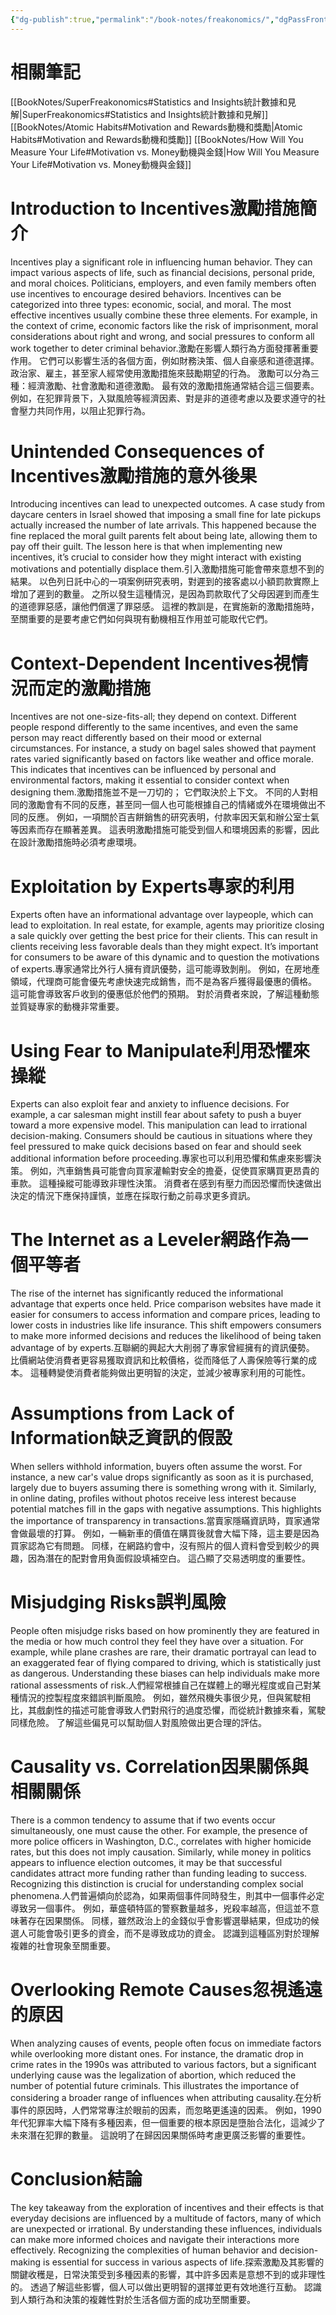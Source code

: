 ```yaml
---
{"dg-publish":true,"permalink":"/book-notes/freakonomics/","dgPassFrontmatter":true,"created":"2024-11-24T10:41:53.307+08:00","updated":"2024-11-27T18:15:38.443+08:00"}
---
```


# 相關筆記
[[BookNotes/SuperFreakonomics#Statistics and Insights統計數據和見解\|SuperFreakonomics#Statistics and Insights統計數據和見解]]
[[BookNotes/Atomic Habits#Motivation and Rewards動機和獎勵\|Atomic Habits#Motivation and Rewards動機和獎勵]]
[[BookNotes/How Will You Measure Your Life#Motivation vs. Money動機與金錢\|How Will You Measure Your Life#Motivation vs. Money動機與金錢]]
# Introduction to Incentives激勵措施簡介

Incentives play a significant role in influencing human behavior. They can impact various aspects of life, such as financial decisions, personal pride, and moral choices. Politicians, employers, and even family members often use incentives to encourage desired behaviors. Incentives can be categorized into three types: economic, social, and moral. The most effective incentives usually combine these three elements. For example, in the context of crime, economic factors like the risk of imprisonment, moral considerations about right and wrong, and social pressures to conform all work together to deter criminal behavior.激勵在影響人類行為方面發揮著重要作用。 它們可以影響生活的各個方面，例如財務決策、個人自豪感和道德選擇。 政治家、雇主，甚至家人經常使用激勵措施來鼓勵期望的行為。 激勵可以分為三種：經濟激勵、社會激勵和道德激勵。 最有效的激勵措施通常結合這三個要素。 例如，在犯罪背景下，入獄風險等經濟因素、對是非的道德考慮以及要求遵守的社會壓力共同作用，以阻止犯罪行為。

# Unintended Consequences of Incentives激勵措施的意外後果

Introducing incentives can lead to unexpected outcomes. A case study from daycare centers in Israel showed that imposing a small fine for late pickups actually increased the number of late arrivals. This happened because the fine replaced the moral guilt parents felt about being late, allowing them to pay off their guilt. The lesson here is that when implementing new incentives, it’s crucial to consider how they might interact with existing motivations and potentially displace them.引入激勵措施可能會帶來意想不到的結果。 以色列日託中心的一項案例研究表明，對遲到的接客處以小額罰款實際上增加了遲到的數量。 之所以發生這種情況，是因為罰款取代了父母因遲到而產生的道德罪惡感，讓他們償還了罪惡感。 這裡的教訓是，在實施新的激勵措施時，至關重要的是要考慮它們如何與現有動機相互作用並可能取代它們。

# Context-Dependent Incentives視情況而定的激勵措施

Incentives are not one-size-fits-all; they depend on context. Different people respond differently to the same incentives, and even the same person may react differently based on their mood or external circumstances. For instance, a study on bagel sales showed that payment rates varied significantly based on factors like weather and office morale. This indicates that incentives can be influenced by personal and environmental factors, making it essential to consider context when designing them.激勵措施並不是一刀切的； 它們取決於上下文。 不同的人對相同的激勵會有不同的反應，甚至同一個人也可能根據自己的情緒或外在環境做出不同的反應。 例如，一項關於百吉餅銷售的研究表明，付款率因天氣和辦公室士氣等因素而存在顯著差異。 這表明激勵措施可能受到個人和環境因素的影響，因此在設計激勵措施時必須考慮環境。

# Exploitation by Experts專家的利用

Experts often have an informational advantage over laypeople, which can lead to exploitation. In real estate, for example, agents may prioritize closing a sale quickly over getting the best price for their clients. This can result in clients receiving less favorable deals than they might expect. It’s important for consumers to be aware of this dynamic and to question the motivations of experts.專家通常比外行人擁有資訊優勢，這可能導致剝削。 例如，在房地產領域，代理商可能會優先考慮快速完成銷售，而不是為客戶獲得最優惠的價格。 這可能會導致客戶收到的優惠低於他們的預期。 對於消費者來說，了解這種動態並質疑專家的動機非常重要。

# Using Fear to Manipulate利用恐懼來操縱

Experts can also exploit fear and anxiety to influence decisions. For example, a car salesman might instill fear about safety to push a buyer toward a more expensive model. This manipulation can lead to irrational decision-making. Consumers should be cautious in situations where they feel pressured to make quick decisions based on fear and should seek additional information before proceeding.專家也可以利用恐懼和焦慮來影響決策。 例如，汽車銷售員可能會向買家灌輸對安全的擔憂，促使買家購買更昂貴的車款。 這種操縱可能導致非理性決策。 消費者在感到有壓力而因恐懼而快速做出決定的情況下應保持謹慎，並應在採取行動之前尋求更多資訊。

# The Internet as a Leveler網路作為一個平等者

The rise of the internet has significantly reduced the informational advantage that experts once held. Price comparison websites have made it easier for consumers to access information and compare prices, leading to lower costs in industries like life insurance. This shift empowers consumers to make more informed decisions and reduces the likelihood of being taken advantage of by experts.互聯網的興起大大削弱了專家曾經擁有的資訊優勢。 比價網站使消費者更容易獲取資訊和比較價格，從而降低了人壽保險等行業的成本。 這種轉變使消費者能夠做出更明智的決定，並減少被專家利用的可能性。

# Assumptions from Lack of Information缺乏資訊的假設

When sellers withhold information, buyers often assume the worst. For instance, a new car's value drops significantly as soon as it is purchased, largely due to buyers assuming there is something wrong with it. Similarly, in online dating, profiles without photos receive less interest because potential matches fill in the gaps with negative assumptions. This highlights the importance of transparency in transactions.當賣家隱瞞資訊時，買家通常會做最壞的打算。 例如，一輛新車的價值在購買後就會大幅下降，這主要是因為買家認為它有問題。 同樣，在網路約會中，沒有照片的個人資料會受到較少的興趣，因為潛在的配對會用負面假設填補空白。 這凸顯了交易透明度的重要性。

# Misjudging Risks誤判風險

People often misjudge risks based on how prominently they are featured in the media or how much control they feel they have over a situation. For example, while plane crashes are rare, their dramatic portrayal can lead to an exaggerated fear of flying compared to driving, which is statistically just as dangerous. Understanding these biases can help individuals make more rational assessments of risk.人們經常根據自己在媒體上的曝光程度或自己對某種情況的控製程度來錯誤判斷風險。 例如，雖然飛機失事很少見，但與駕駛相比，其戲劇性的描述可能會導致人們對飛行的過度恐懼，而從統計數據來看，駕駛同樣危險。 了解這些偏見可以幫助個人對風險做出更合理的評估。

# Causality vs. Correlation因果關係與相關關係

There is a common tendency to assume that if two events occur simultaneously, one must cause the other. For example, the presence of more police officers in Washington, D.C., correlates with higher homicide rates, but this does not imply causation. Similarly, while money in politics appears to influence election outcomes, it may be that successful candidates attract more funding rather than funding leading to success. Recognizing this distinction is crucial for understanding complex social phenomena.人們普遍傾向於認為，如果兩個事件同時發生，則其中一個事件必定導致另一個事件。 例如，華盛頓特區的警察數量越多，兇殺率越高，但這並不意味著存在因果關係。 同樣，雖然政治上的金錢似乎會影響選舉結果，但成功的候選人可能會吸引更多的資金，而不是導致成功的資金。 認識到這種區別對於理解複雜的社會現象至關重要。

# Overlooking Remote Causes忽視遙遠的原因

When analyzing causes of events, people often focus on immediate factors while overlooking more distant ones. For instance, the dramatic drop in crime rates in the 1990s was attributed to various factors, but a significant underlying cause was the legalization of abortion, which reduced the number of potential future criminals. This illustrates the importance of considering a broader range of influences when attributing causality.在分析事件的原因時，人們常常專注於眼前的因素，而忽略更遙遠的因素。 例如，1990年代犯罪率大幅下降有多種因素，但一個重要的根本原因是墮胎合法化，這減少了未來潛在犯罪的數量。 這說明了在歸因因果關係時考慮更廣泛影響的重要性。

# Conclusion結論

The key takeaway from the exploration of incentives and their effects is that everyday decisions are influenced by a multitude of factors, many of which are unexpected or irrational. By understanding these influences, individuals can make more informed choices and navigate their interactions more effectively. Recognizing the complexities of human behavior and decision-making is essential for success in various aspects of life.探索激勵及其影響的關鍵收穫是，日常決策受到多種因素的影響，其中許多因素是意想不到的或非理性的。 透過了解這些影響，個人可以做出更明智的選擇並更有效地進行互動。 認識到人類行為和決策的複雜性對於生活各個方面的成功至關重要。
